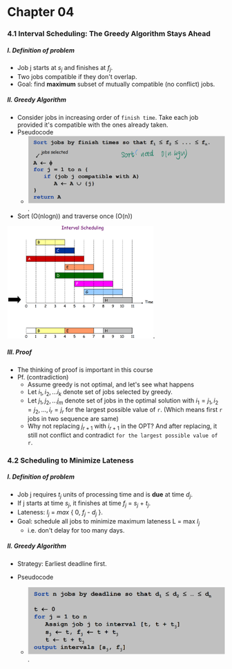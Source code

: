# Chapter 04

### 4.1 Interval Scheduling: The Greedy Algorithm Stays Ahead

##### I. Definition of problem

+ Job j starts at $s_j$ and finishes at $f_j$. 
+ Two jobs compatible if they don't overlap. 
+ Goal: find **maximum** subset of mutually compatible (no  conflict) jobs.

##### II. Greedy Algorithm

+ Consider jobs in increasing order of `finish time`.  Take each job provided it's compatible with the ones already taken.
+ Pseudocode
  + <img src="./Image/Slide3.7.png" alt="Slide3.7" style="zoom: 50%;" />.
+ Sort (O(nlogn)) and traverse once (O(n))

<img src="./Image/Slide3.15.png" alt="Slide3.15" style="zoom: 33%;" />.

##### III. Proof

+ The thinking of proof is important in this course
+ Pf. (contradiction)
  +  Assume greedy is not optimal, and let's see what happens
  + Let $i_1, i_2, ... i_k$ denote set of jobs selected by greedy.
  + Let $j_1, j_2, ... j_m$ denote set of jobs in the optimal solution with $i_1 = j_1, i_2 = j_2, ..., i_r = j_r$ for the largest possible value of `r`. (Which means first `r` jobs in two sequence are same)
  + Why not replacing $j_{r+1}$ with $i_{r+1}$ in the OPT? And after replacing, it still not conflict and contradict `for the largest possible value of r`.

### 4.2 Scheduling to Minimize Lateness

##### I. Definition of problem

+ Job j requires $t_j$ units of processing time and is **due** at time $d_j$.
+ If j starts at time $s_j$, it finishes at time $f_j$ = $s_j$ + $t_j$.
+ Lateness: $l_j$ = $max$ { 0, $f_j$ - $d_j$ }. 
+ Goal: schedule all jobs to minimize maximum lateness L = max  $l_j$ 
  + i.e. don't delay for too many days.

##### II. Greedy Algorithm

+ Strategy: Earliest deadline first.

+ Pseudocode
  + <img src="./Image/Slide3.23.png" alt="Slide3.23" style="zoom: 50%;" />.